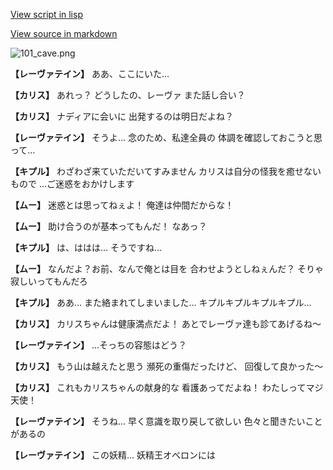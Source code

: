 [View script in lisp](../scripts/100212160.txt)

[View source in markdown](100212160.md)

![101_cave.png](../images/backgrounds/101_cave.png)

**【レーヴァテイン】**
ああ、ここにいた…

**【カリス】**
あれっ？
どうしたの、レーヴァ
また話し合い？

**【カリス】**
ナディアに会いに
出発するのは明日だよね？

**【レーヴァテイン】**
そうよ…
念のため、私達全員の
体調を確認しておこうと思って…

**【キプル】**
わざわざ来ていただいてすみません
カリスは自分の怪我を癒せないもので
…ご迷惑をおかけします

**【ムー】**
迷惑とは思ってねぇよ！
俺達は仲間だからな！

**【ムー】**
助け合うのが基本ってもんだ！
なあっ？

**【キプル】**
は、ははは…
そうですね…

**【ムー】**
なんだよ？お前、なんで俺とは目を
合わせようとしねぇんだ？
そりゃ寂しいってもんだろ

**【キプル】**
ああ…
また絡まれてしまいました…
キプルキプルキプルキプル…

**【カリス】**
カリスちゃんは健康満点だよ！
あとでレーヴァ達も診てあげるね～

**【レーヴァテイン】**
…そっちの容態はどう？

**【カリス】**
もう山は越えたと思う
瀕死の重傷だったけど、
回復して良かった～

**【カリス】**
これもカリスちゃんの献身的な
看護あってだよね！
わたしってマジ天使！

**【レーヴァテイン】**
そうね…
早く意識を取り戻して欲しい
色々と聞きたいことがあるの

**【レーヴァテイン】**
この妖精…
妖精王オベロンには